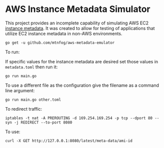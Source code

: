 # AWS Instance Metadata Simulator

This project provides an incomplete capability of simulating AWS EC2 [instance metadata](http://docs.aws.amazon.com/AWSEC2/latest/UserGuide/ec2-instance-metadata.html). It was created to allow for testing of applications that utilize EC2 instance metadata in non-AWS environments.

`go get -u github.com/mtnfog/aws-metadata-emulator`

To run:

If specific values for the instance metadata are desired set those values in `metadata.toml` then run it:

`go run main.go`

To use a different file as the configuration give the filename as a command line argument:

`go run main.go other.toml`

To redirect traffic:

`iptables -t nat -A PREROUTING -d 169.254.169.254 -p tcp --dport 80 --syn -j REDIRECT --to-port 8080`

To use:

`curl -X GET http://127.0.0.1:8080/latest/meta-data/ami-id`
